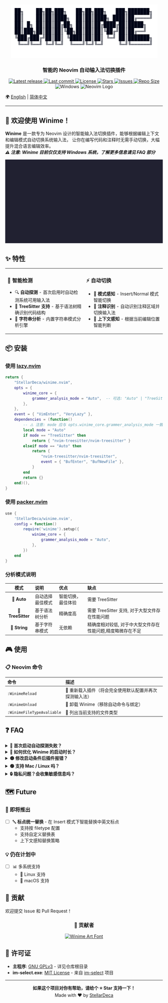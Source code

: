 
<div align="center">
    <br><br>
    <img src="./WinimeArtFont.png" alt="Winime Logo"/>
    <a><h3>智能的 Neovim 自动输入法切换插件</h3></a>

<p>
    <a href="https://github.com/StellarDeca/winime.nvim/releases/latest">
        <img alt="Latest release" src="https://img.shields.io/github/v/release/StellarDeca/winime.nvim?style=for-the-badge&logo=starship&color=C9CBFF&logoColor=D9E0EE&labelColor=302D41&include_prerelease&sort=semver" />
    </a>
    <a href="https://github.com/StellarDeca/winime.nvim/pulse">
        <img alt="Last commit" src="https://img.shields.io/github/last-commit/StellarDeca/winime.nvim?style=for-the-badge&logo=starship&color=8bd5ca&logoColor=D9E0EE&labelColor=302D41"/>
    </a>
    <a href="https://github.com/StellarDeca/winime.nvim/blob/main/LICENSE">
        <img alt="License" src="https://img.shields.io/github/license/StellarDeca/winime.nvim?style=for-the-badge&logo=starship&color=ee999f&logoColor=D9E0EE&labelColor=302D41" />
    </a>
    <a href="https://github.com/StellarDeca/winime.nvim/stargazers">
        <img alt="Stars" src="https://img.shields.io/github/stars/StellarDeca/winime.nvim?style=for-the-badge&logo=starship&color=c69ff5&logoColor=D9E0EE&labelColor=302D41" />
    </a>
    <a href="https://github.com/StellarDeca/winime.nvim/issues">
        <img alt="Issues" src="https://img.shields.io/github/issues/StellarDeca/winime.nvim?style=for-the-badge&logo=github&color=F5E0DC&logoColor=D9E0EE&labelColor=302D41" />
    </a>
    <a href="https://github.com/StellarDeca/winime.nvim">
        <img alt="Repo Size" src="https://img.shields.io/github/repo-size/StellarDeca/winime.nvim?color=%23DDB6F2&label=SIZE&logo=codesandbox&style=for-the-badge&logoColor=D9E0EE&labelColor=302D41" />
    </a>
    <br/>
    <img src="https://img.shields.io/badge/Platform-Windows-0078D6?style=for-the-badge&logo=windows&logoColor=white&labelColor=302D41"  alt="Windows"/>
    <img src="https://img.shields.io/badge/Neovim-%E2%89%A50.10-57A143?style=for-the-badge&logo=neovim&logoColor=white&labelColor=302D41"  alt="Neovim Logo"/>
</p></div>

🌍 [English](./README_EN.md) | [简体中文](./README.md)

---

## 👋 欢迎使用 Winime！
**Winime** 是一款专为 Neovim 设计的智能输入法切换插件，能够根据编辑上下文和编辑模式自动切换系统输入法，
让你在编写代码和注释时无需手动切换，大幅提升混合语言编辑效率。<br>
***⚠️ 注意: Winime 目前仅仅支持 Windows 系统，了解更多信息请见 FAQ 部分***

<div align="center">
  <img src="./WinimeTeach.gif" alt="Winime 教学演示"/>
</div>


## ✨ 特性

<table>
<tr>
<td width="50%">

### 🎨 智能检测
- 🔍 **自动探测** - 首次启用时自动检测系统可用输入法
- 🌲 **TreeSitter 支持** - 基于语法树精确识别代码结构
- 📝 **字符串分析** - 内置字符串模式分析引擎
</td>
<td width="50%">

### ⚡ 自动切换
- 🔄 **模式感知** - Insert/Normal 模式智能切换
- 💬 **注释识别** - 自动识别注释区域并切换输入法
- 🎯 **上下文感知** - 根据当前编辑位置智能判断
</td>
</tr>
</table>


## 📦 安装
### 使用 [lazy.nvim](https://github.com/folke/lazy.nvim)
```lua
return {
    "StellarDeca/winime.nvim",
    opts = {
        winime_core = {
            grammer_analysis_mode = "Auto",  -- 可选: "Auto" | "TreeSitter" | "String"
        },
    },
    event = { "VimEnter", "VeryLazy" },
    dependencies = (function()
        -- ⚠️ 注意: mode 应与 opts.winime_core.grammer_analysis_mode 一致
        local mode = "Auto"  
        if mode == "TreeSitter" then
            return { "nvim-treesitter/nvim-treesitter" }
        elseif mode == "Auto" then
            return {
                "nvim-treesitter/nvim-treesitter",
                event = { "BufEnter", "BufNewFile" },
            }
        end
        return {}
    end)(),
}
```
### 使用 [packer.nvim](https://github.com/wbthomason/packer.nvim)
```lua
use {
    'StellarDeca/winime.nvim',
    config = function()
        require('winime').setup({
            winime_core = {
                grammer_analysis_mode = "Auto",
            },
        })
    end
}
```

### 分析模式说明

|        模式         | 说明       | 优点        | 缺点                              |
|:-----------------:|:---------|:----------|:--------------------------------|
|    🤖 **Auto**    | 自动选择最佳模式 | 智能切换，最佳体验 | 需要 TreeSitter                   |
| 🌲 **TreeSitter** | 基于语法树分析  | 精确度高      | 需要 TreeSitter 支持, 对于大型文件存在性能问题  |
|   📝 **String**   | 基于字符串模式  | 无依赖       | 精确度相对较低, 对于中大型文件存在性能问题,精度略微存在不足 |

## 🎮 使用

### 📋 Neovim 命令

| 命令                         | 描述                            |
|:---------------------------|:------------------------------|
| `:WinimeReload`            | 🔄 重新载入插件（将会完全使用默认配置并再次探测输入法） |
| `:WinimeUnload`            | 🔌 卸载 Winime（移除自动命令与绑定）       |
| `:WinimeFileTypeAvaliable` | 📄 列出当前支持的文件类型                |


## ❓ FAQ

<details>
<summary><b>🔴 首次启动自动探测失败？</b></summary>

请确认系统安装了至少两种输入法。若仍失败，请删除缓存目录：
```bash
# Windows
~/AppData/Local/nvim-data/winime
```
然后重启 Neovim。
</details>

<details>
<summary><b>🔎 如何优化 Winime 的启动时长？</b></summary>

若希望避免 Winime 随 Neovim 一同启动，可在 lazy.nvim 配置中为其指定其他启动事件。

⚠️ 注意：
Winime 需要依赖特定事件完成运行时数据初始化，擅自修改启动事件可能导致插件功能异常。
相关问题排查请参考 FAQ 中「🟡 修改启动条件后插件报错？」章节。
</details>

<details>
<summary><b>🟡 修改启动条件后插件报错？</b></summary>

确保 Winime 在相关自动命令触发前已正确加载：
- `BufEnter`
- `BufNewFile`
- `CursorMoved`
- `InsertEnter`
- `TextChangedI`
- `CursorMovedI`
- `InsertLeave`
</details>

<details>
<summary><b>🟢 支持 Mac / Linux 吗？</b></summary>

默认仅支持 Windows（使用 `im-select.exe`）。要支持其他平台：
1. 替换 `lua/winime/tools/im-select.exe` 为对应平台工具
2. 在 `lua/winime/tools/method.lua` 中实现平台调用接口
3. 检查输入法区域ID是否适配
4. 欢迎提交 PR 贡献代码 💪
</details>

<details>
<summary><b>🔒 隐私问题？会收集敏感信息吗？</b></summary>

**绝对不会！** Winime：
- ❌ 不会上传任何数据
- ❌ 不会分享任何日志
- ✅ 仅在本地保存必要的分析历史
- ✅ 所有数据仅存储在本地文件夹
</details>

## 🗺️ Future

### 🚀 即将推出

- [ ] 🔤 **标点统一替换** - 在 Insert 模式下智能替换中英文标点
  - 支持按 filetype 配置
  - 支持自定义替换表
  - 上下文感知替换策略

### 💡 仍在计划中
- [ ] 📊 多系统支持
  - 🐧 Linux 支持
  - 🍎 macOS 支持


## 🤝 贡献
欢迎提交 Issue 和 Pull Request！
<div align="center">

### 💖 贡献者
<a href="https://github.com/StellarDeca/winime.nvim/graphs/contributors">
    <img src="https://contrib.rocks/image?repo=StellarDeca/winime.nvim"  alt="Winime Art Font"/>
</a>
</div>

## 📄 许可证
- **主程序**: [GNU GPLv3](LICENSE) - 详见仓库根目录
- **im-select.exe**: [MIT License](LICENSES/im-select) - 来自 [im-select](https://github.com/daipeihust/im-select) 项目

---

<div align="center">

**如果这个项目对你有帮助，请给个 ⭐ Star 支持一下！**
<br>
Made with ❤️ by [StellarDeca](https://github.com/StellarDeca)
</div> 


